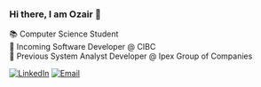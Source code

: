 ### Hi there, I am Ozair 👋
📚 Computer Science Student <br>
🔭 Incoming Software Developer @ CIBC <br>
🌱 Previous System Analyst Developer @ Ipex Group of Companies

<a href="https://www.linkedin.com/in/ozair-khan-/" target="_blank"><img alt="LinkedIn" src="https://img.shields.io/badge/LinkedIn-@ozairkhan-blue?style=flat&logo=linkedin"></a>
<a href="mailto:khan3300@mylaurier.ca"><img alt="Email" src="https://img.shields.io/badge/Email-khan3300@mylaurier.ca-blue?style=flat&logo=gmail"></a>
